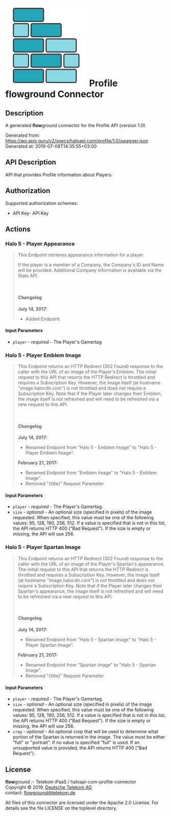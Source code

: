 # ![LOGO](logo.png) Profile **flow**ground Connector

## Description

A generated **flow**ground connector for the Profile API (version 1.0).

Generated from: https://api.apis.guru/v2/specs/haloapi.com/profile/1.0/swagger.json<br/>
Generated at: 2019-07-08T14:35:55+03:00

## API Description

API that provides Profile information about Players.<br/>

## Authorization

Supported authorization schemes:
- API Key- API Key
## Actions

### Halo 5 - Player Appearance
<blockquote><p>This Endpoint retrieves appearance information for a player.</p>
<p>If the player is a member of a Company, the Company's ID and Name will be provided. Additional Company information is available via the Stats API.</p>
<br />
<h4>Changelog</h4>
<div class="panel-body">
    <p><strong>July 14, 2017:</strong></p>
    <ul>
        <li>Added Endpoint.</li>
    </ul>
</div></blockquote>

#### Input Parameters
* `player` - _required_ - The Player's Gamertag<br/>

### Halo 5 - Player Emblem Image
<blockquote><p>This Endpoint returns an HTTP Redirect (302 Found) response to the caller with the URL of an image of the Player's Emblem. The initial request to this API that returns the HTTP Redirect is throttled and requires a Subscription Key. However, the image itself (at hostname "image.halocdn.com") is not throttled and does not require a Subscription Key. Note that if the Player later changes their Emblem, the image itself is not refreshed and will need to be refreshed via a new request to this API.</p>
<br />
<h4>Changelog</h4>
<div class="panel-body">
    <p><strong>July 14, 2017:</strong></p>
    <ul>
        <li>Renamed Endpoint from "Halo 5 - Emblem Image" to "Halo 5 - Player Emblem Image".</li>
    </ul>
    <p><strong>February 21, 2017:</strong></p>
    <ul>
        <li>Renamed Endpoint from "Emblem Image" to "Halo 5 - Emblem Image".</li>
        <li>Removed "{title}" Request Parameter.</li>
    </ul>
</div></blockquote>

#### Input Parameters
* `player` - _required_ - The Player's Gamertag.<br/>
* `size` - _optional_ - An optional size (specified in pixels) of the image requested. When specified, this value must be one of the following values: 95, 128, 190, 256, 512. If a value is specified that is not in this list, the API returns HTTP 400 ("Bad Request"). If the size is empty or missing, the API will use 256.<br/>

### Halo 5 - Player Spartan Image
<blockquote><p>This Endpoint returns an HTTP Redirect (302 Found) response to the caller with the URL of an image of the Player's Spartan's appearance. The initial request to this API that returns the HTTP Redirect is throttled and requires a Subscription Key. However, the image itself (at hostname "image.halocdn.com") is not throttled and does not require a Subscription Key. Note that if the Player later changes their Spartan's appearance, the image itself is not refreshed and will need to be refreshed via a new request to this API.</p>
<br />
<h4>Changelog</h4>
<div class="panel-body">
    <p><strong>July 14, 2017:</strong></p>
    <ul>
        <li>Renamed Endpoint from "Halo 5 - Spartan Image" to "Halo 5 - Player Spartan Image".</li>
    </ul>
    <p><strong>February 21, 2017:</strong></p>
    <ul>
        <li>Renamed Endpoint from "Spartan Image" to "Halo 5 - Spartan Image".</li>
        <li>Removed "{title}" Request Parameter.</li>
    </ul>
</div></blockquote>

#### Input Parameters
* `player` - _required_ - The Player's Gamertag.<br/>
* `size` - _optional_ - An optional size (specified in pixels) of the image requested. When specified, this value must be one of the following values: 95, 128, 190, 256, 512. If a value is specified that is not in this list, the API returns HTTP 400 ("Bad Request"). If the size is empty or missing, the API will use 256.<br/>
* `crop` - _optional_ - An optional crop that will be used to determine what portion of the Spartan is returned in the image. The value must be either "full" or "portrait". If no value is specified "full" is used. If an unsupported value is provided, the API returns HTTP 400 ("Bad Request").<br/>

## License

**flow**ground :- Telekom iPaaS / haloapi-com-profile-connector<br/>
Copyright © 2019, [Deutsche Telekom AG](https://www.telekom.de)<br/>
contact: flowground@telekom.de

All files of this connector are licensed under the Apache 2.0 License. For details
see the file LICENSE on the toplevel directory.
